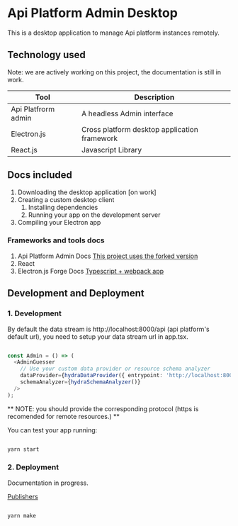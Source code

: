 # Api Platform Admin Desktop

This is a desktop application to manage Api platform instances remotely.

## Technology used

Note: we are actively working on this project, the documentation is still in work.

| Tool | Description |
| --- | --- |
| Api Platfrorm admin | A headless Admin interface |
| Electron.js | Cross platform desktop application framework |
| React.js | Javascript Library |

## Docs included

1. Downloading the desktop application [on work]
2. Creating a custom desktop client
    1. Installing dependencies
    2. Running your app on the development server
3. Compiling your Electron app

### Frameworks and tools docs

1. Api Platform Admin Docs [This project uses the forked version](https://github.com/jalexmelendez/admin)
2. React []()
3. Electron.js Forge Docs [Typescript + webpack app](https://www.electronforge.io/templates/typescript-+-webpack-template)

## Development and Deployment

### 1. Development

By default the data stream is http://localhost:8000/api (api platform's default url), you need to setup your data stream url in app.tsx.

``` ts 

const Admin = () => (
  <AdminGuesser
    // Use your custom data provider or resource schema analyzer
    dataProvider={hydraDataProvider({ entrypoint: 'http://localhost:8000/api YOUR URL HERE' })}
    schemaAnalyzer={hydraSchemaAnalyzer()}
  />
);
```

** NOTE: you should provide the corresponding protocol (https is recomended for remote resources.) **

You can test your app running:

``` bash 

yarn start

```

### 2. Deployment

Documentation in progress.

[Publishers](https://www.electronforge.io/config/publishers)

``` bash 

yarn make

```